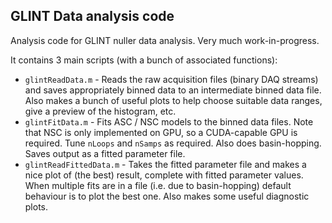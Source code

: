 ## GLINT Data analysis code

Analysis code for GLINT nuller data analysis. Very much work-in-progress.

It contains 3 main scripts (with a bunch of associated functions):

* `glintReadData.m` - Reads the raw acquisition files (binary DAQ streams) and saves appropriately binned data to an intermediate binned data file. Also makes a bunch of useful plots to help choose suitable data ranges, give a preview of the histogram, etc.
* `glintFitData.m` - Fits ASC / NSC models to the binned data files. Note that NSC is only implemented on GPU, so a CUDA-capable GPU is required. Tune `nLoops` and `nSamps` as required. Also does basin-hopping. Saves output as a fitted parameter file.
* `glintReadFittedData.m` - Takes the fitted parameter file and makes a nice plot of (the best) result, complete with fitted parameter values. When multiple fits are in a file (i.e. due to basin-hopping) default behaviour is to plot the best one. Also makes some useful diagnostic plots.